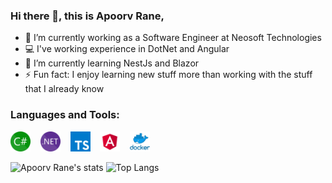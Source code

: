 ### Hi there 👋, this is Apoorv Rane,

<!--
**apoorv-neosofttech/apoorv-neosofttech** is a ✨ _special_ ✨ repository because its `README.md` (this file) appears on your GitHub profile.

Here are some ideas to get you started:
-->

- 🔭 I’m currently working as a Software Engineer at Neosoft Technologies
- :computer: I've working experience in DotNet and Angular
- 🌱 I’m currently learning NestJs and Blazor
- ⚡ Fun fact: I enjoy learning new stuff more than working with the stuff that I already know

### Languages and Tools:  
<p float="left">
  <img height="32" width="32" src="https://raw.githubusercontent.com/github/explore/80688e429a7d4ef2fca1e82350fe8e3517d3494d/topics/csharp/csharp.png" />
  &nbsp;&nbsp;
  <img height="32" width="32" src="https://raw.githubusercontent.com/github/explore/93d8a67084f94b2a444e510199a6e7622e5b09a3/topics/dotnet/dotnet.png" />
  &nbsp;&nbsp;
  <img height="32" width="32" src="https://raw.githubusercontent.com/github/explore/80688e429a7d4ef2fca1e82350fe8e3517d3494d/topics/typescript/typescript.png" />
  &nbsp;&nbsp;
  <img height="32" width="32" src="https://raw.githubusercontent.com/github/explore/80688e429a7d4ef2fca1e82350fe8e3517d3494d/topics/angular/angular.png" />
  &nbsp;&nbsp;
  <img height="32" width="32" src="https://raw.githubusercontent.com/github/explore/80688e429a7d4ef2fca1e82350fe8e3517d3494d/topics/docker/docker.png" />
</p>

![Apoorv Rane's stats](https://github-readme-stats.vercel.app/api?username=apoorv-neosofttech&count_private=true&show_icons=true&theme=onedark)
![Top Langs](https://github-readme-stats.vercel.app/api/top-langs/?username=apoorv-neosofttech&layout=compact&theme=onedark)

